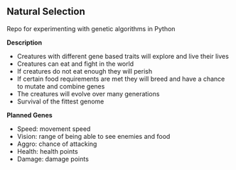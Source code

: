 ## Natural Selection
Repo for experimenting with genetic algorithms in Python

**Description**
* Creatures with different gene based traits will explore and live their lives
* Creatures can eat and fight in the world
* If creatures do not eat enough they will perish
* If certain food requirements are met they will breed and have a chance to mutate and combine genes
* The creatures will evolve over many generations
* Survival of the fittest genome

**Planned Genes**
* Speed: movement speed
* Vision: range of being able to see enemies and food
* Aggro: chance of attacking
* Health: health points
* Damage: damage points